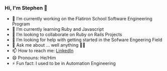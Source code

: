 ### Hi, I'm Stephen 👋

- 🔭 I’m currently working on the Flatiron School Software Engineering Program
- 🌱 I’m currently learning Ruby and Javascript
- 👯 I’m looking to collaborate on Ruby on Rails Projects
- 🤔 I’m looking for help with getting started in the Sofware Engeering Field
- 💬 Ask me about ... well anything 🤷‍♂️
- 📫 How to reach me: [LinkedIn](https://www.linkedin.com/in/stephenandersondev/)
- 😄 Pronouns: He/Him
- ⚡ Fun fact: I used to be in Automation Engineering

